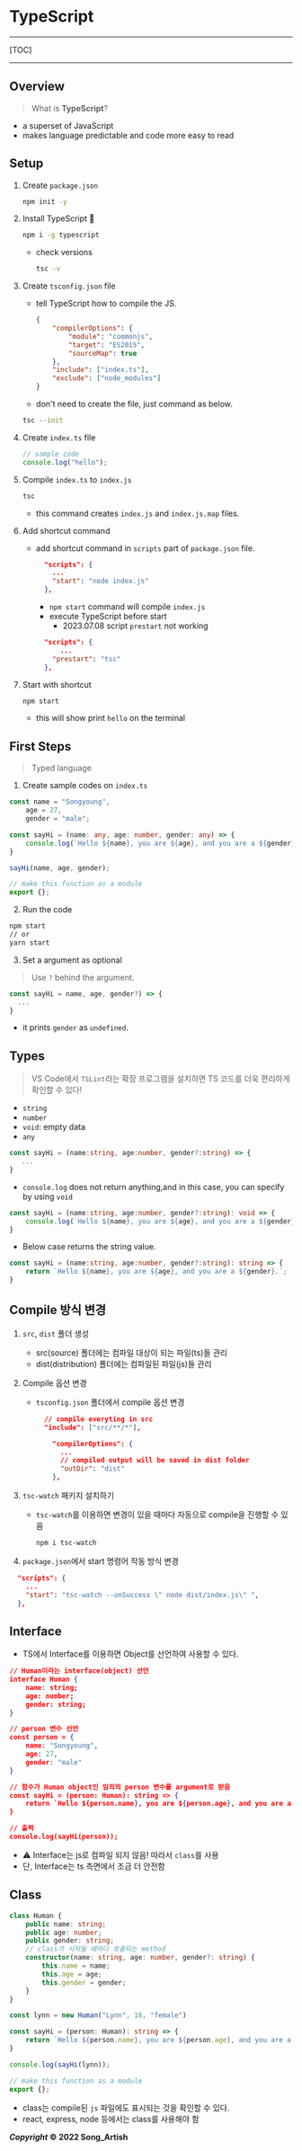 # TypeScript

---

[TOC]

---

## Overview
> What is **TypeScript**?
- a superset of JavaScript
- makes language predictable and code more easy to read



## Setup

1. Create `package.json`

   ```bash
   npm init -y
   ```

2. Install TypeScript 📌

   ```bash
   npm i -g typescript
   ```

   - check versions

     ```bash
     tsc -v
     ```

3. Create `tsconfig.json` file

   - tell TypeScript how to compile the JS.

     ```json
     {
         "compilerOptions": {
             "module": "commonjs",
             "target": "ES2015",
             "sourceMap": true
         },
         "include": ["index.ts"],
         "exclude": ["node_modules"]
     }
     ```
   - don't need to create the file, just command as below.

    ```bash
    tsc --init
    ```

4. Create `index.ts` file

   ```typescript
   // sample code
   console.log("hello");
   ```

5. Compile `index.ts` to `index.js`

   ```bash
   tsc
   ```

   - this command creates `index.js` and `index.js.map` files.

6. Add shortcut command

   - add shortcut command in `scripts` part of `package.json` file.

     ```json
       "scripts": {
         ...
         "start": "node index.js"
       },
     ```

     - `npm start` command will compile `index.js`
     - execute TypeScript before start
        - 2023.07.08 script `prestart` not working

     ```json
       "scripts": {
           ...
         "prestart": "tsc"
       },
     ```

7. Start with shortcut

   ```bash
   npm start
   ```

   - this will show print `hello` on the terminal



## First Steps

> Typed language

1. Create sample codes on `index.ts`
```typescript
const name = "Songyoung",
    age = 27,
    gender = "male";

const sayHi = (name: any, age: number, gender: any) => {
    console.log(`Hello ${name}, you are ${age}, and you are a ${gender}.`);
}

sayHi(name, age, gender);

// make this function as a module
export {};
```

2. Run the code
```bash
npm start
// or
yarn start
```

3. Set a argument as optional
> Use `?` behind the argument.
```ts
const sayHi = name, age, gender?) => {
  ...
}
```
- it prints `gender` as `undefined`.



## Types
> VS Code에서 `TSLint`라는 확장 프로그램을 설치하면 TS 코드를 더욱 편리하게 확인할 수 있다!
- `string`
- `number`
- `void`: empty data
- `any`

```ts
const sayHi = (name:string, age:number, gender?:string) => {
   ...
}
```
- `console.log` does not return anything,and in this case, you can specify by using `void` 

```ts
const sayHi = (name:string, age:number, gender?:string): void => {
    console.log(`Hello ${name}, you are ${age}, and you are a ${gender}.`);
}
```
- Below case returns the string value.

```ts
const sayHi = (name:string, age:number, gender?:string): string => {
    return `Hello ${name}, you are ${age}, and you are a ${gender}.`;
}
```


## Compile 방식 변경

1. `src`, `dist` 폴더 생성
   - src(source) 폴더에는 컴파일 대상이 되는 파일(ts)들 관리
   - dist(distribution) 폴더에는 컴파일된 파일(js)들 관리
2. Compile 옵션 변경

   - `tsconfig.json` 폴더에서 compile 옵션 변경

     ```json
       // compile everyting in src
       "include": ["src/**/*"],
     ```

     ```json
         "compilerOptions": {
           ...
           // compiled output will be saved in dist folder
           "outDir": "dist"
         },
     ```

3. `tsc-watch` 패키지 설치하기

   - `tsc-watch`를 이용하면 변경이 있을 때마다 자동으로 compile을 진행할 수 있음

     ```bash
     npm i tsc-watch
     ```

4. `package.json`에서 start 명령어 작동 방식 변경

```json
  "scripts": {
    ...
    "start": "tsc-watch --onSuccess \" node dist/index.js\" ",
  },
```


## Interface

- TS에서 Interface를 이용하면 Object를 선언하여 사용할 수 있다.
```json
// Human이라는 interface(object) 선언
interface Human {
    name: string;
    age: number;
    gender: string;
}

// person 변수 선언
const person = {
    name: "Songyoung",
    age: 27,
    gender: "male"
}

// 함수가 Human object인 임의의 person 변수를 argument로 받음
const sayHi = (person: Human): string => {
    return `Hello ${person.name}, you are ${person.age}, and you are a ${person.gender}.`;
}

// 출력
console.log(sayHi(person));
```

- ⚠️ Interface는 js로 컴파일 되지 않음! 따라서 `class`를 사용
- 단, Interface는 ts 측면에서 조금 더 안전함



## Class

```ts
class Human {
    public name: string;
    public age: number;
    public gender: string;
    // class가 시작될 때마다 호출되는 method
    constructor(name: string, age: number, gender?: string) {
        this.name = name;
        this.age = age;
        this.gender = gender;
    }
}

const lynn = new Human("Lynn", 18, "female")

const sayHi = (person: Human): string => {
    return `Hello ${person.name}, you are ${person.age}, and you are a ${person.gender}.`;
}

console.log(sayHi(lynn));

// make this function as a module
export {};
```

- class는 compile된 `js` 파일에도 표시되는 것을 확인할 수 있다.
- react, express, node 등에서는 class를 사용해야 함



***Copyright* © 2022 Song_Artish**
